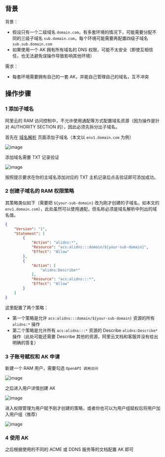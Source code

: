 ## 背景

背景：

- 假设只有一个二级域名 `domain.com`，有多套环境的情况下，可能需要分配不同的三级子域名 `sub.domain.com`，每个环境可能需要再配置四级子域名 `sub.sub.domain.com`
- 如果使用一个 AK 拥有所有域名的 DNS 权限，可能不太安全（即使互相信任，也无法避免误操作导致影响其他环境）

需求：

- 每套环境需要拥有自己的一套 AK，并能自己管理自己的域名，互不冲突

## 操作步骤

### 1 添加子域名

阿里云的 RAM 访问控制中，不允许使用通配等方式配置域名资源（因为操作是针对 AUTHORITY SECTION 的），因此必须先拆分出子域名。

首先在 [域名解析](https://dns.console.aliyun.com/) 页面添加子域名（本文以 `env1.domain.com` 为例）

![image](https://img2023.cnblogs.com/blog/2038910/202305/2038910-20230525094954695-265454889.png)

添加域名需要 TXT 记录验证

![image](https://img2023.cnblogs.com/blog/2038910/202305/2038910-20230525095051168-579963715.png)

按照提示要求在你的主域名添加对应的 TXT 主机记录后点击验证即可添加成功。

### 2 创建子域名的 RAM 权限策略

其策略类似如下（需要把 `${your-sub-domain}` 改为刚才创建的子域名，如本文的 `env1.domain.com`），此处虽然可以使用通配，但名称必须是域名解析中列出的域名值。

```json
{
    "Version": "1",
    "Statement": [
        {
            "Action": "alidns:*",
            "Resource": "acs:alidns:::domain/${your-sub-domain}",
            "Effect": "Allow"
        },
        {
            "Action": [
                "alidns:Describe*"
            ],
            "Resource": "acs:alidns:::*",
            "Effect": "Allow"
        }
    ]
}
```

这里配置了两个策略：
- 第一个策略是允许 `acs:alidns:::domain/${your-sub-domain}` 资源的所有 `alidns:*` 操作
- 第二个策略是允许所有 `acs:alidns:::*` 资源的 Describe `alidns:Describe*` 操作（此处可能还需要 Describe 其他的资源，阿里云文档和客服并没有给出明确的答复）

### 3 子账号赋权和 AK 申请

新建一个 RAM 用户，需要勾选 `OpenAPI 调用访问`

![image](https://img2023.cnblogs.com/blog/2038910/202305/2038910-20230525103254130-608849459.png)

之后进入用户详情创建 AK

![image](https://img2023.cnblogs.com/blog/2038910/202305/2038910-20230525103411240-349407655.png)

进入权限管理为用户赋予刚才创建的策略，或者你也可以为用户组赋权后将用户加入用户组（推荐）

![image](https://img2023.cnblogs.com/blog/2038910/202305/2038910-20230525104202528-918302234.png)

### 4 使用 AK

之后根据使用的不同的 ACME 或 DDNS 服务等的文档配置 AK 即可
